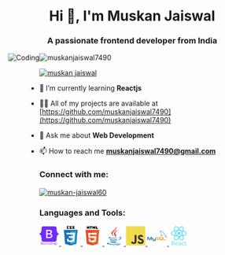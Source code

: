 <h1 align="center">Hi 👋, I'm Muskan Jaiswal</h1>
<h3 align="center">A passionate frontend developer from India</h3>
<img height="400px" align="left" src="https://media.licdn.com/dms/image/D5622AQHfpjL234EClw/feedshare-shrink_2048_1536/0/1693911767128?e=2147483647&v=beta&t=J2ZGomfV_OEzCK57MHHoGWAY8c8kmzalpvQ65tN8b40"alt="Coding">

<p align="left"> <img src="https://komarev.com/ghpvc/?username=muskanjaiswal7490&label=Profile%20views&color=0e75b6&style=flat" alt="muskanjaiswal7490" /> </p>

<p align="left"> <a href="https://twitter.com/muskan jaiswal" target="blank"><img src="https://img.shields.io/twitter/follow/muskan jaiswal?logo=twitter&style=for-the-badge" alt="muskan jaiswal" /></a> </p>

- 🌱 I’m currently learning **Reactjs**

- 👨‍💻 All of my projects are available at [https://github.com/muskanjaiswal7490](https://github.com/muskanjaiswal7490)

- 💬 Ask me about **Web Development**

- 📫 How to reach me **muskanjaiswal7490@gmail.com**

<h3 align="left">Connect with me:</h3>
<p align="left">
<a href="https://linkedin.com/in/muskan-jaiswal60" target="blank"><img align="center" src="https://raw.githubusercontent.com/rahuldkjain/github-profile-readme-generator/master/src/images/icons/Social/linked-in-alt.svg" alt="muskan-jaiswal60" height="30" width="40" /></a>
</p>

<h3 align="left">Languages and Tools:</h3>
<p align="left"> <a href="https://getbootstrap.com" target="_blank" rel="noreferrer"> <img src="https://raw.githubusercontent.com/devicons/devicon/master/icons/bootstrap/bootstrap-plain-wordmark.svg" alt="bootstrap" width="40" height="40"/> </a> <a href="https://www.w3schools.com/css/" target="_blank" rel="noreferrer"> <img src="https://raw.githubusercontent.com/devicons/devicon/master/icons/css3/css3-original-wordmark.svg" alt="css3" width="40" height="40"/> </a> <a href="https://www.w3.org/html/" target="_blank" rel="noreferrer"> <img src="https://raw.githubusercontent.com/devicons/devicon/master/icons/html5/html5-original-wordmark.svg" alt="html5" width="40" height="40"/> </a> <a href="https://www.java.com" target="_blank" rel="noreferrer"> <img src="https://raw.githubusercontent.com/devicons/devicon/master/icons/java/java-original.svg" alt="java" width="40" height="40"/> </a> <a href="https://developer.mozilla.org/en-US/docs/Web/JavaScript" target="_blank" rel="noreferrer"> <img src="https://raw.githubusercontent.com/devicons/devicon/master/icons/javascript/javascript-original.svg" alt="javascript" width="40" height="40"/> </a> <a href="https://www.mysql.com/" target="_blank" rel="noreferrer"> <img src="https://raw.githubusercontent.com/devicons/devicon/master/icons/mysql/mysql-original-wordmark.svg" alt="mysql" width="40" height="40"/> </a> <a href="https://reactjs.org/" target="_blank" rel="noreferrer"> <img src="https://raw.githubusercontent.com/devicons/devicon/master/icons/react/react-original-wordmark.svg" alt="react" width="40" height="40"/> </a> </p>

